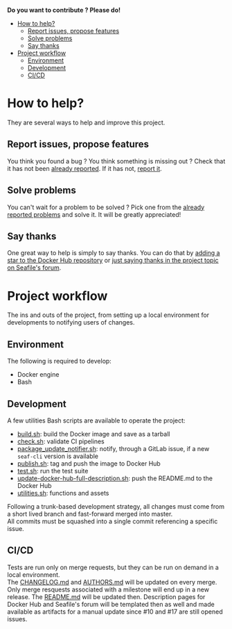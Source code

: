 **Do you want to contribute ? Please do!**

* [How to help?](#how-to-help?)
    * [Report issues, propose features](#report-issues-propose-features)
    * [Solve problems](#solve-problems)
    * [Say thanks](#say-thanks)
* [Project workflow](#project-workflow)
    * [Environment](#environment)
    * [Development](#development)
    * [CI/CD](#ci/cd)

# How to help?
They are several ways to help and improve this project.

## Report issues, propose features
You think you found a bug ? You think something is missing out ? Check that it has not been [already reported](https://gitlab.com/flwgns-docker/seafile-client/-/issues). If it has not, [report it](https://gitlab.com/flwgns-docker/seafile-client/-/issues/new?issue).

## Solve problems
You can't wait for a problem to be solved ? Pick one from the [already reported problems](https://gitlab.com/flwgns-docker/seafile-client/-/issues) and solve it. It will be greatly appreciated!

## Say thanks
One great way to help is simply to say thanks. You can do that by [adding a star to the Docker Hub repository](https://hub.docker.com/r/flowgunso/seafile-client) or [just saying thanks in the project topic on Seafile's forum](https://forum.seafile.com/t/docker-client-to-sync-files-with-containers/8573).

# Project workflow
The ins and outs of the project, from setting up a local environment for developments to notifying users of changes.

## Environment
The following is required to develop:
* Docker engine
* Bash

## Development

A few utilities Bash scripts are available to operate the project:
* [build.sh](.utilities/build.sh): build the Docker image and save as a tarball
* [check.sh](.utilities/check.sh): validate CI pipelines
* [package_update_notifier.sh](.utilities/package_update_notifier.sh): notify, through a GitLab issue, if a new `seaf-cli` version is available
* [publish.sh](.utilities/publish.sh): tag and push the image to Docker Hub
* [test.sh](.utilities/test.sh): run the test suite
* [update-docker-hub-full-description.sh](.utilities/update-docker-hub-full-description.sh): push the README.md to the Docker Hub
* [utilities.sh](.utilities/utilities.sh): functions and assets

Following a trunk-based development strategy, all changes must come from a short lived branch and fast-forward merged into master.  
All commits must be squashed into a single commit referencing a specific issue.

## CI/CD
Tests are run only on merge requests, but they can be run on demand in a local environment.  
The [CHANGELOG.md](CHANGELOG.md) and [AUTHORS.md](AUTHORS.md) will be updated on every merge.  
Only merge resquests associated with a milestone will end up in a new release. The [README.md](README.md) will be updated then. Description pages for Docker Hub and Seafile's forum will be templated then as well and made available as artifacts for a manual update since #10 and #17 are still opened issues.
